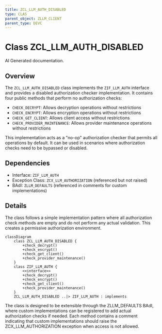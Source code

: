 ```yaml
---
title: ZCL_LLM_AUTH_DISABLED
type: CLAS
parent_object: ZLLM_CLIENT
parent_type: DEVC
---
```


# Class ZCL_LLM_AUTH_DISABLED

AI Generated documentation.

## Overview

The `ZCL_LLM_AUTH_DISABLED` class implements the `ZIF_LLM_AUTH` interface and provides a disabled authorization checker implementation. It contains four public methods that perform no authorization checks:

- `CHECK_DECRYPT`: Allows decryption operations without restrictions
- `CHECK_ENCRYPT`: Allows encryption operations without restrictions  
- `CHECK_GET_CLIENT`: Allows client access without restrictions
- `CHECK_PROVIDER_MAINTENANCE`: Allows provider maintenance operations without restrictions

This implementation acts as a "no-op" authorization checker that permits all operations by default. It can be used in scenarios where authorization checks need to be bypassed or disabled.

## Dependencies

- Interface: `ZIF_LLM_AUTH`
- Exception Class: `ZCX_LLM_AUTHORIZATION` (referenced but not raised)
- BAdI: `ZLLM_DEFAULTS` (referenced in comments for custom implementations)

## Details

The class follows a simple implementation pattern where all authorization check methods are empty and do not perform any actual validation. This creates a permissive authorization environment.

```mermaid
classDiagram
    class ZCL_LLM_AUTH_DISABLED {
        +check_decrypt()
        +check_encrypt()
        +check_get_client()
        +check_provider_maintenance()
    }
    class ZIF_LLM_AUTH {
        <<interface>>
        +check_decrypt()
        +check_encrypt()
        +check_get_client()
        +check_provider_maintenance()
    }
    ZCL_LLM_AUTH_DISABLED ..|> ZIF_LLM_AUTH : implements
```

The class is designed to be extensible through the ZLLM_DEFAULTS BAdI, where custom implementations can be registered to add actual authorization checks if needed. Each method contains a comment indicating that custom implementations should raise the ZCX_LLM_AUTHORIZATION exception when access is not allowed.
